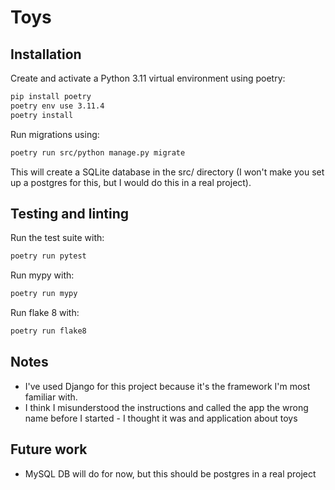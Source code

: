 # Toys

## Installation

Create and activate a Python 3.11 virtual environment using poetry:

```sh
pip install poetry
poetry env use 3.11.4
poetry install
```

Run migrations using:

```sh
poetry run src/python manage.py migrate
```

This will create a SQLite database in the src/ directory (I won't make you set up a postgres for 
this, but I would do this in a real project).


## Testing and linting

Run the test suite with:

```sh
poetry run pytest
```

Run mypy with:

```sh
poetry run mypy
```

Run flake 8 with:

```sh
poetry run flake8
```


## Notes

* I've used Django for this project because it's the framework I'm most familiar with.
* I think I misunderstood the instructions and called the app the wrong name before I started - I thought 
it was and application about toys


## Future work

* MySQL DB will do for now, but this should be postgres in a real project
